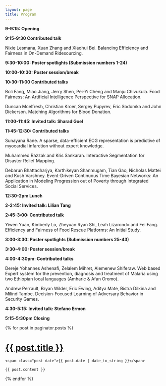 ```yaml
---
layout: page
title: Program
---
```


**9-9:15: Opening**

**9:15-9:30 Contributed talk**

  Nixie Lesmana, Xuan Zhang and Xiaohui Bei. Balancing Efficiency and Fairness in On-Demand Ridesourcing.	
		
**9:30-10:00: Poster spotlights (Submission numbers 1-24)**

**10:00-10:30: Poster session/break**

**10:30-11:00 Contributed talks**

  Boli Fang, Miao Jiang, Jerry Shen, Pei-Yi Cheng and Manju Chivukula. Food Fairness: An Artificial Intelligence Perspective for SNAP Allocation.
  
  Duncan Mcelfresh, Christian Kroer, Sergey Pupyrev, Eric Sodomka and John Dickerson. Matching Algorithms for Blood Donation.

**11:00-11:45: Invited talk: Sharad Goel**

**11:45-12:30: Contributed talks**

Sunayana Rane. A sparse, data-efficient ECG representation is predictive of myocardial infarction without expert knowledge.

Muhammed Razzak and Kris Sankaran. Interactive Segmentation for Disaster Relief Mapping.

Debarun Bhattacharjya, Karthikeyan Shanmugam, Tian Gao, Nicholas Mattei and Kush Varshney. Event-Driven Continuous Time Bayesian Networks: An Application in Modeling Progression out of Poverty through Integrated Social Services.	
	
**12:30-2pm Lunch**

**2-2:45: Invited talk: Lilian Tang**

**2:45-3:00: Contributed talk**

Yiwen Yuan, Kimberly Lo, Zheyuan Ryan Shi, Leah Lizarondo and Fei Fang. Efficiency and Fairness of Food Rescue Platforms: An Initial Study.

**3:00-3:30: Poster spotlights (Submission numbers 25-43)**

**3:30-4:00: Poster session/break**

**4:00-4:30pm: Contributed talks**

Dereje Yohannes Ashenafi, Zelalem Mihret, Alemenew Shiferaw. Web based Expert system for the prevention, diagnosis and treatment of Malaria using two Ethiopian local languages (Amharic & Afan Oromo).

Andrew Perrault, Bryan Wilder, Eric Ewing, Aditya Mate, Bistra Dilkina and Milind Tambe. Decision-Focused Learning of Adversary Behavior in Security Games.
	
**4:30-5:15: Invited talk: Stefano Ermon**

**5:15-5:30pm Closing** 

<div class="posts">
  {% for post in paginator.posts %}
  <div class="post">
    <h1 class="post-title">
      <a href="{{ post.url }}">
        {{ post.title }}
      </a>
    </h1>

    <span class="post-date">{{ post.date | date_to_string }}</span>

    {{ post.content }}
  </div>
  {% endfor %}
</div>


